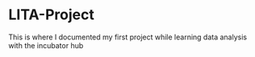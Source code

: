 # LITA-Project
This is where I  documented my first project while learning data analysis with the incubator hub
